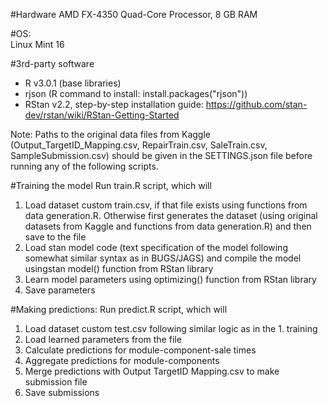 #Hardware
AMD FX-4350 Quad-Core Processor, 8 GB RAM

#OS:  
Linux Mint 16

#3rd-party software
* R v3.0.1 (base libraries)
* rjson (R command to install: install.packages("rjson"))
* RStan v2.2, step-by-step installation guide: https://github.com/stan-dev/rstan/wiki/RStan-Getting-Started

Note: Paths to the original data files from Kaggle (Output_TargetID_Mapping.csv, RepairTrain.csv, SaleTrain.csv, SampleSubmission.csv) should be given in the SETTINGS.json file before running any of the following scripts.

#Training the model
Run train.R script, which will  
1.  Load dataset custom train.csv, if that file exists using functions from data generation.R. Otherwise first generates the dataset (using original datasets from Kaggle and functions from data generation.R) and then save to the file  
2.  Load stan model code (text specification of the model following somewhat similar syntax as in BUGS/JAGS) and compile the model usingstan model() function from RStan library  
3.  Learn model parameters using optimizing() function from RStan library  
4.  Save parameters  

#Making predictions:
Run predict.R script, which will
1.  Load dataset custom test.csv following similar logic as in the 1. training  
2.  Load learned parameters from the file    
3.  Calculate predictions for module-component-sale times  
4.  Aggregate predictions for module-components  
5.  Merge predictions with Output TargetID Mapping.csv to make submission file  
6.  Save submissions  

